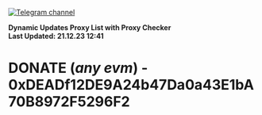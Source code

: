 [![Telegram channel](https://img.shields.io/endpoint?url=https://runkit.io/damiankrawczyk/telegram-badge/branches/master?url=https://t.me/n4z4v0d)](https://t.me/n4z4v0d) 

**Dynamic Updates Proxy List with Proxy Checker**  
**Last Updated: 21.12.23 12:41**

# DONATE (_any evm_) - 0xDEADf12DE9A24b47Da0a43E1bA70B8972F5296F2
